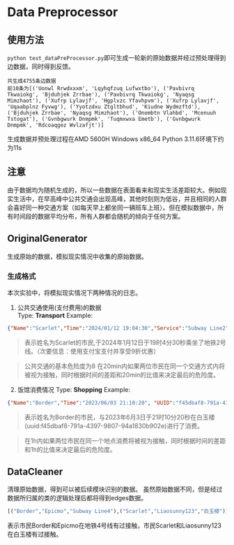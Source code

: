 # Data Preprocessor
## 使用方法
`python test_dataPreProcessor.py`即可生成一轮新的原始数据并经过预处理得到边数据，同时得到反馈。
```
共生成4755条边数据
前10条为[('Uonwl Rrwdxxxm', 'Lqyhqfzuq Lufwxtbo'), ('Pavbivrq Tkwaiokg', 'Bjduhjek Zrrbae'), ('Pavbivrq Tkwaiokg', 'Nyaqsg Mimzhaot'), ('Xufrp Lylavjf', 'Hgplvzc Yfavhpvm'), ('Xufrp Lylavjf', 'Uqaabplnz Fyvwg'), ('Yyotzdxu Ztgltbhud', 'Kiudne Wydmzftd'), ('Bjduhjek Zrrbae', 'Nyaqsg Mimzhaot'), ('Onombtn Vlahbd', 'Mcenuuh Tstogat'), ('Gvnbgwurk Dnmpmk', 'Tuqmxwxa Emetb'), ('Gvnbgwurk Dnmpmk', 'Rdcoaqgez Wvlzafjt')]
```
生成数据并预处理过程在AMD 5600H Windows x86_64 Python 3.11.6环境下约为11s

## 注意
由于数据均为随机生成的，所以一些数据在表面看来和现实生活差距较大。例如现实生活中，在早高峰中公共交通会出现高峰，其他时刻则为低谷，并且相同的人群会喜好同一种交通方案（如每天早上都坐同一辆班车上班）。但在模拟数据中，所有时间段的数据平均分布，所有人群都会随机的倾向于任何方案。

## OriginalGenerator
生成原始的数据，模拟现实情况中收集的原始数据。
### 生成格式
本次实验中，将模拟现实情况下两种情况的日志。  
1. 公共交通使用(支付费用)的数据  
    Type: **Transport**
    Example:  
```json
{"Name":"Scarlet","Time":"2024/01/12 19:04:30","Service":"Subway Line2","Detail":{"Method":"AliPay","Discount":0.9}}
```  
> 表示姓名为Scarlet的市民,于2024年1月12日于19时4分30秒乘坐了地铁2号线。（次要信息：使用支付宝支付并享受9折优惠） 

> 公共交通的基本危险度为8
> 在20min内如果两位市民在同一个交通方式内将被视为接触，同时根据时间的差距和20min的比值来决定最后的危险度。

2. 饭馆消费情况
    Type: **Shopping**
    Example:
```json
{"Name":"Border","Time":"2023/06/03 21:10:20", "UUID":"f45dbaf8-791a-4397-9807-94a1830b902e", "Detail":{"ShopAddress":"白玉楼","Location":"40.24E 69.23N","Money":"RMB198", "Risk":6}}
```
> 表示姓名为Border的市民，与2023年6月3日于21时10分20秒在白玉楼(uuid:f45dbaf8-791a-4397-9807-94a1830b902e)进行了消费。

> 在1h内如果两位市民在同一个地点消费将被视为接触，同时根据时间的差距和1h的比值来决定最后的危险度。

## DataCleaner
清理原始数据，得到可以被后续模块识别的数据。
虽然原始数据不同，但是经过数据所归属的类的逻辑处理后都将得到edges数据。
```python
[("Border","Epicmo","Subway Line4"),("Scarlet","Liaosunny123","白玉楼")]
```
表示市民Border和Epicmo在地铁4号线有过接触，市民Scarlet和Liaosunny123在白玉楼有过接触。    